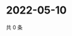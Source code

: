 # 2022-05-10

共 0 条

<!-- BEGIN WEIBO -->
<!-- 最后更新时间 Tue May 10 2022 23:01:23 GMT+0800 (China Standard Time) -->

<!-- END WEIBO -->

